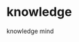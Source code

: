 # knowledge
knowledge mind

   [零信任网络]: https://github.com/liojian198/knowledge/blob/main/%E9%9B%B6%E4%BF%A1%E4%BB%BB%E7%BD%91%E7%BB%9C/README.md "零信任网络"

[Google]: [http://google.com/]
